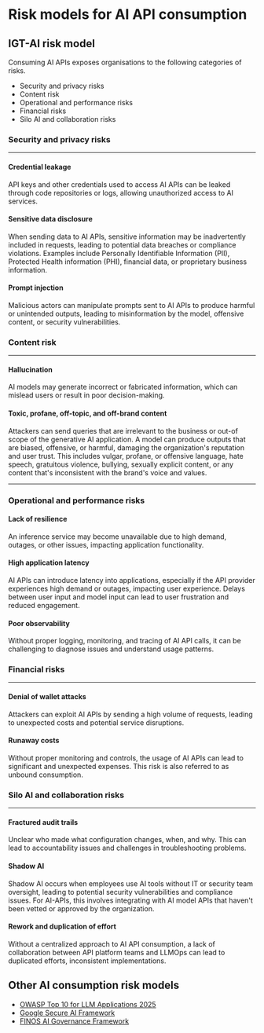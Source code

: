 
# Risk models for AI API consumption

<!-- vale Microsoft.Headings = NO -->
## IGT-AI risk model
<!-- vale Microsoft.Headings = YES -->

Consuming AI APIs exposes organisations to the following categories of risks.

- Security and privacy risks
- Content risk
- Operational and performance risks
- Financial risks
- Silo AI and collaboration risks

### Security and privacy risks

---

#### Credential leakage

API keys and other credentials used to access AI APIs can be leaked through
 code repositories or logs, allowing unauthorized access
 to AI services.

#### Sensitive data disclosure

When sending data to AI APIs, sensitive information may be inadvertently
 included in requests, leading to potential data breaches or compliance
 violations. Examples include Personally Identifiable Information (PII),
 Protected Health information (PHI), financial data, or proprietary business
 information.

#### Prompt injection

Malicious actors can manipulate prompts sent to AI APIs to produce harmful or
 unintended outputs, leading to misinformation by the model, offensive content,
 or security vulnerabilities.

### Content risk

---

#### Hallucination

AI models may generate incorrect or fabricated information, which can mislead
 users or result in poor decision-making.

#### Toxic, profane, off-topic, and off-brand content
Attackers can send queries that are irrelevant to the business
 or out-of scope of the generative AI application.
A model can produce outputs that are biased, offensive, or harmful, damaging the
 organization's reputation and user trust. This includes vulgar, profane, or
 offensive language, hate speech, gratuitous violence, bullying, sexually
 explicit content, or any content that's inconsistent with the brand's voice
 and values. 

---

### Operational and performance risks

#### Lack of resilience

An inference service may become unavailable due to high demand, outages, or
 other issues, impacting application functionality.

#### High application latency

AI APIs can introduce latency into applications, especially if the API
provider experiences high demand or outages, impacting user experience. Delays
between user input and model input can lead to user frustration and reduced
engagement.

#### Poor observability

Without proper logging, monitoring, and tracing of AI API calls, it can be
challenging to diagnose issues and understand usage patterns.

### Financial risks

---

#### Denial of wallet attacks

Attackers can exploit AI APIs by sending a high volume of requests, leading to
 unexpected costs and potential service disruptions.

#### Runaway costs

Without proper monitoring and controls, the usage of AI APIs can lead to
 significant and unexpected expenses. This risk is also referred to as unbound consumption.

### Silo AI and collaboration risks

---

#### Fractured audit trails

Unclear who made what configuration changes, when, and why. This can lead to
accountability issues and challenges in troubleshooting problems.

#### Shadow AI

Shadow AI occurs when employees use AI tools without IT or security team oversight,
 leading to potential security vulnerabilities and compliance issues. For AI-APIs,
 this involves integrating with AI model APIs that haven't been vetted or
 approved by the organization.

#### Rework and duplication of effort

Without a centralized approach to AI API consumption, a lack of collaboration
between API platform teams and LLMOps can lead to duplicated efforts,
inconsistent implementations.

## Other AI consumption risk models

- [OWASP Top 10 for LLM Applications 2025](https://genai.owasp.org/llm-top-10/)
- [Google Secure AI Framework](https://saif.google/secure-ai-framework/risks)
- [FINOS AI Governance Framework](https://air-governance-framework.finos.org/)
